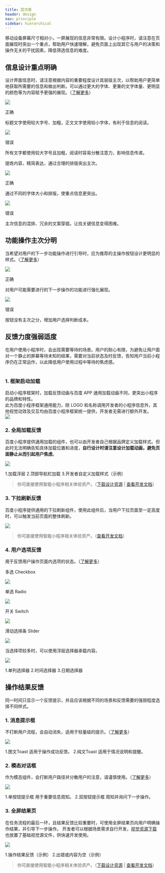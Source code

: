 ```yaml
---
title: 层次感
header: design
nav: principle
sidebar: hierarchical
---
```


移动设备屏幕尺寸相对小，一屏展现的信息非常有限。设计小程序时，请注意在页面展现时突出一个重点，帮助用户快速理解，避免页面上出现其它与用户的决策和操作无关的干扰因素，降低筛选信息的难度。

## 信息设计重点明确

设计界面信息时，请注意根据内容的重要程度设计其层级主次，以帮助用户更简单地获取所需要的信息和做出判断。可以通过更大的字体、更重的文字体量、更明显的颜色等为内容赋予更强的展现。（[了解更多](../../foundation/layout)）

<div class="m-doc-custom-examples">
	<div class="m-doc-custom-examples-correct">
		<img src="../../../img/design/principle/2-1-1.png">
		<p class="m-doc-custom-examples-title">正确</p><p class="m-doc-custom-examples-text">标题文字使用较大字号、加粗，正文文字使用较小字体，有利于信息的阅读。</p>
	</div>
	<div class="m-doc-custom-examples-error ">
		<img src="../../../img/design/principle/2-1-2.png">
		<p class="m-doc-custom-examples-title">错误</p><p class="m-doc-custom-examples-text">所有文字都使用较大字号且加粗，阅读时容易分散注意力，影响信息传递。</p>
	</div>
</div>

提炼内容，精简表达，通过合理的排版突出主次。

<div class="m-doc-custom-examples">
	<div class="m-doc-custom-examples-correct">
		<img src="../../../img/design/principle/2-2-1.png">
		<p class="m-doc-custom-examples-title">正确</p><p class="m-doc-custom-examples-text">通过不同的字体大小和排版，使重点信息更突出。</p>
	</div>
	<div class="m-doc-custom-examples-error">
		<img src="../../../img/design/principle/2-2-2.png">
		<p class="m-doc-custom-examples-title">错误</p><p class="m-doc-custom-examples-text">主次信息的混排、冗余的文案穿插，让找关键信息变得困难。</p>
	</div>
</div>

## 功能操作主次分明
当希望对用户的下一步功能操作进行引导时，应为推荐的主操作按钮设计更明显的样式。（[了解更多](../../component/button)）

<div class="m-doc-custom-examples">
	<div class="m-doc-custom-examples-correct">
		<img src="../../../img/design/principle/2-3-1.png">
		<p class="m-doc-custom-examples-title">正确</p><p class="m-doc-custom-examples-text">对用户可能需要进行的下一步操作的功能进行强化展现。</p>
	</div>
	<div class="m-doc-custom-examples-error ">
		<img src="../../../img/design/principle/2-3-2.png">
		<p class="m-doc-custom-examples-title">错误</p><p class="m-doc-custom-examples-text">按钮没有主次之分，增加用户选择判断成本。</p>
	</div>
</div>

## 反馈力度强弱适度

在用户使用小程序时，会出现需要等待的场景。用户的耐心有限，为避免让用户面对一个静止的屏幕等待未知的结果，需要对当前状态及时反馈，告知用户当前小程序仍在正常运作，以此降低用户使用过程中等待的焦虑感。
<br></br>

### 1. 框架启动加载

<div class="m-doc-custom-text-image">
 	<div>
		启动小程序框架时，加载反馈动画与百度 APP 通用加载动画不同，更突出小程序的品牌和特性。
		<br>
		此为百度小程序框架通用能力，除 LOGO 和名称调用开发者的小程序信息外，其他视觉动效及交互均由百度小程序框架统一提供，开发者无需进行额外开发。
 	</div>
 	<div>
		<img src="../../../img/design/principle/2-4.png">
	</div>
</div>	


### 2. 全局加载反馈
百度小程序提供通用加载的组件，也可以由开发者自己根据品牌定义加载样式。但此时无法明确告知具体加载位置和进度，**自行设计时请注意设计加载动画，避免页面静止从而引起用户焦虑**。
<div class="m-doc-custom-examples">
	<div class="m-doc-custom-examples-correct">
 		<img src="../../../img/design/principle/2-5.png">
		<p class="m-doc-custom-examples-text">1.加载浮层
			2.顶部导航栏加载	
			3.开发者自定义加载样式（示例）</p>
	</div>
</div>

> 你可直接使用智能小程序相关体验资产。（[下载设计资源](https://smartprogram.baidu.com/docs/design/resource/uikit/) | [查看开发文档](https://smartprogram.baidu.com/docs/develop/extended/ui_component/smt-page-status/)）
### 3. 下拉刷新反馈
百度小程序提供通用的下拉刷新组件，使用此组件后，当用户下拉页面至一定高度时，可以触发当前页面的整体刷新。
<div class="m-doc-custom-examples">
	<div class="m-doc-custom-examples-correct">
 		<img src="../../../img/design/principle/2-6.png">
	</div>
</div>

> 你可直接使用智能小程序相关体验资产。（[查看开发文档](https://smartprogram.baidu.com/docs/develop/extended/ui_component/smt-refresh/)）



### 4. 用户选项反馈
用于反馈用户操作页面内选项的状态。（[了解更多](../../component/selection)）

<div class="m-doc-custom-examples">
	<div class="m-doc-custom-examples-correct">
		<p class="m-doc-custom-examples-text">多选 Checkbox</p>
 		<a href="../../../../docs/develop/component/form_checkbox/"><img src="../../../img/design/principle/2-7-1.png"></a>
	</div>
	<div class="m-doc-custom-examples-error ">
		<p class="m-doc-custom-examples-text">单选 Radio</p>
 		<a href="../../../../docs/develop/component/form_radio/"><img src="../../../img/design/principle/2-7-2.png"></a>
	</div>
	<div class="m-doc-custom-examples-correct">
		<p class="m-doc-custom-examples-text">开关 Switch</p>
		<a href="../../../../docs/develop/component/form_switch/"><img src="../../../img/design/principle/2-7-3.png"></a>
	</div>
	<div class="m-doc-custom-examples-error ">
		<p class="m-doc-custom-examples-text">滑动选择条 Slider</p>
 		<a href="../../../../docs/develop/component/form_slider/"><img src="../../../img/design/principle/2-7-4.png"></a>
	</div>
</div>

当选择项较多时，可以使用浮层选择器承载内容。
<div class="m-doc-custom-examples">
	<div class="m-doc-custom-examples-correct"><img src="../../../img/design/principle/2-8.png">
		<p class="m-doc-custom-examples-text">1.单列选择器
			2.时间选择器
			3.日期选择器</p>
	</div>
</div> 

## 操作结果反馈
同一时间只显示一个反馈提示，并且应该根据不同的场景和反馈需要的强弱程度选择不同样式。
<br>

### 1.  消息提示框
不打断用户流程，会自动消失，适用于轻量级的提示。（[了解更多](../../component/toast)）
<div class="m-doc-custom-examples">
	<div class="m-doc-custom-examples-correct">
	<img src="../../../img/design/principle/2-9.png"><p class="m-doc-custom-examples-text">1.图文Toast 适用于操作成功反馈。
		2.纯文Toast 适用于情况说明和提醒。</p></div>
</div>

### 2. 模态对话框
作为模态组件，会打断用户路径并分散用户的注意，请谨慎使用。（[了解更多](../../component/showModal)）
<div class="m-doc-custom-examples">
	<div class="m-doc-custom-examples-correct">
 		<img src="../../../img/design/principle/2-10.png"><p class="m-doc-custom-examples-text">1.单按钮提示框 用于重要信息周知。
 		2.双按钮提示框 周知并询问下一步操作。</p>
	</div>
</div>

### 3. 全屏结果页
在任务流程的最后一环，且结果反馈比较重要时，可使用全屏结果页向用户明确操作结果，并引导下一步操作。
开发者可以根据场景需求自行开发，[视觉资源下载](../../resource/uikit/)也放置了基础视觉源文件，供快速开发使用。

<div class="m-doc-custom-examples">
	<div class="m-doc-custom-examples-correct">
 		<img src="../../../img/design/principle/2-11.png"><p class="m-doc-custom-examples-text">1.操作结果反馈（示例）
 		2.出错或内容为空（示例）</p>
	</div>
</div>

> 你可直接使用智能小程序相关体验资产。（[下载设计资源](https://smartprogram.baidu.com/docs/design/resource/uikit/) | [查看开发文档](https://smartprogram.baidu.com/docs/develop/extended/template/smt-status-page/)）